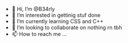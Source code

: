 - 👋 Hi, I’m @B34rly
- 👀 I’m interested in gettinig stuf done
- 🌱 I’m currently learning CSS and C++
- 💞️ I’m looking to collaborate on nothing rn tbh
- 📫 How to reach me ...

<!---
B34rly/B34rly is a ✨ special ✨ repository because its `README.md` (this file) appears on your GitHub profile.
You can click the Preview link to take a look at your changes.
--->
